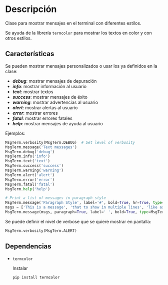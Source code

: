 # Descripción

Clase para mostrar mensajes en el terminal con diferentes estilos.

Se ayuda de la librería `termcolor` para mostrar los textos en color y con otros estilos.



## Características

Se pueden mostrar mensajes personalizados o usar los ya definidos en la clase:

* ***debug***: mostrar mensajes de depuración
* ***info***: mostrar información al usuario
* ***text***: mostrar textos
* ***success***: mostrar mensajes de éxito
* ***warning***: mostrar advertencias al usuario
* ***alert***: mostrar alertas al usuario
* ***error***: mostrar errores
* ***fatal***: mostrar errores fatales
* ***help***: mostrar mensajes de ayuda al usuario



Ejemplos:

```python
MsgTerm.verbosity(MsgTerm.DEBUG)  # Set level of verbosity
MsgTerm.message('Text messages')
MsgTerm.debug('debug')
MsgTerm.info('info')
MsgTerm.text('text')
MsgTerm.success('success')
MsgTerm.warning('warning')
MsgTerm.alert('alert')
MsgTerm.error('error')
MsgTerm.fatal('fatal')
MsgTerm.help('help')

# Print a list of messages in paragraph style
MsgTerm.message('Paragraph Style', label='#', bold=True, hr=True, type=MsgTerm.SUCCESS)
msgs = ['This is a message', 'that to show in multiple lines', 'like as a paragraph style']
MsgTerm.message(msgs, paragraph=True, label=' ', bold=True, type=MsgTerm.INFO)
```


Se puede definir el nivel de verbose que se quiere mostrar en pantalla:

```python
MsgTerm.verbosity(MsgTerm.ALERT)
```



## Dependencias

* `termcolor`

  Instalar

  ```bash
  pip install termcolor
  ```

  